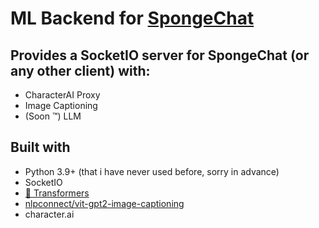 # ML Backend for [SpongeChat](https://github.com/artificialbutter/SpongeChat)

## Provides a SocketIO server for SpongeChat (or any other client) with: 

- CharacterAI Proxy
- Image Captioning
- (Soon :tm:) LLM

## Built with

- Python 3.9+ (that i have never used before, sorry in advance)
- SocketIO
- [🤗 Transformers](https://huggingface.co/docs/transformers/index)
- [nlpconnect/vit-gpt2-image-captioning](https://huggingface.co/nlpconnect/vit-gpt2-image-captioning)
- character.ai
